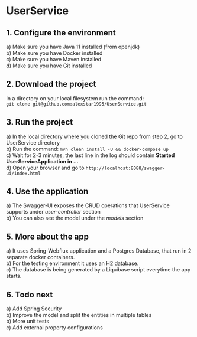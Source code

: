 # UserService

## 1. Configure the environment

a) Make sure you have Java 11 installed (from openjdk) \
b) Make sure you have Docker installed \
c) Make sure you have Maven installed \
d) Make sure you have Git installed

## 2. Download the project

In a directory on your local filesystem run the command: \
``git clone git@github.com:alexstar1995/UserService.git``
  
## 3. Run the project
a) In the local directory where you cloned the Git repo from step 2, go to UserService directory \
b) Run the command: ``mvn clean install -U && docker-compose up`` \
c) Wait for 2-3 minutes, the last line in the log should contain **Started UserServiceApplication in ...** \
d) Open your browser and go to ``http://localhost:8088/swagger-ui/index.html``

## 4. Use the application

a) The Swagger-UI exposes the CRUD operations that UserService supports under *user-controller* section \
b) You can also see the model under the *models* section

## 5. More about the app
a) It uses Spring-Webflux application and a Postgres Database, that run in 2 separate docker containers. \
b) For the testing environment it uses an H2 database. \
c) The database is being generated by a Liquibase script everytime the app starts.

## 6. Todo next
 a) Add Spring Security \
 b) Improve the model and split the entities in multiple tables \
 b) More unit tests \
 c) Add external property configurations
